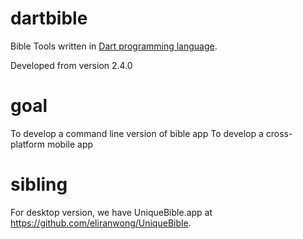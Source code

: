 # dartbible
Bible Tools written in <a href="dart.dev">Dart programming language</a>.

Developed from version 2.4.0

# goal
To develop a command line version of bible app
To develop a cross-platform mobile app

# sibling
For desktop version, we have UniqueBible.app at <a href="https://github.com/eliranwong/UniqueBible">https://github.com/eliranwong/UniqueBible</a>.
